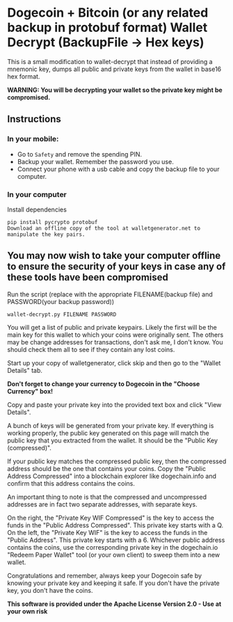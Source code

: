 # Dogecoin + Bitcoin (or any related backup in protobuf format) Wallet Decrypt (BackupFile -> Hex keys)

This is a small modification to wallet-decrypt that instead of providing a mnemonic key, dumps all public and private keys from the wallet in base16 hex format.

**WARNING: You will be decrypting your wallet so the private key might be compromised.**

## Instructions

### In your mobile:

- Go to `Safety` and remove the spending PIN.
- Backup your wallet. Remember the password you use.
- Connect your phone with a usb cable and copy the backup file to your computer.

### In your computer

Install dependencies
```
pip install pycrypto protobuf
Download an offline copy of the tool at walletgenerator.net to manipulate the key pairs.
```

## You may now wish to take your computer offline to ensure the security of your keys in case any of these tools have been compromised

Run the script (replace with the appropriate FILENAME(backup file) and PASSWORD(your backup password))
```
wallet-decrypt.py FILENAME PASSWORD
```

You will get a list of public and private keypairs. Likely the first will be the main key for this wallet to which your coins were originally sent. The others may be change addresses for transactions, don't ask me, I don't know. You should check them all to see if they contain any lost coins.

Start up your copy of walletgenerator, click skip and then go to the "Wallet Details" tab.

**Don't forget to change your currency to Dogecoin in the "Choose Currency" box!**

Copy and paste your private key into the provided text box and click "View Details".

A bunch of keys will be generated from your private key. If everything is working properly, the public key generated on this page will match the public key that you extracted from the wallet. It should be the "Public Key (compressed)".

If your public key matches the compressed public key, then the compressed address should be the one that contains your coins. Copy the "Public Address Compressed" into a blockchain explorer like dogechain.info and confirm that this address contains the coins.

An important thing to note is that the compressed and uncompressed addresses are in fact two separate addresses, with separate keys. 

On the right, the "Private Key WIF Compressed" is the key to access the funds in the "Public Address Compressed". This private key starts with a Q.
On the left, the "Private Key WIF" is the key to access the funds in the "Public Address". This private key starts with a 6.
Whichever public address contains the coins, use the corresponding private key in the dogechain.io "Redeem Paper Wallet" tool (or your own client) to sweep them into a new wallet. 

Congratulations and remember, always keep your Dogecoin safe by knowing your private key and keeping it safe. If you don't have the private key, you don't have the coins.

**This software is provided under the Apache License Version 2.0 - Use at your own risk**
